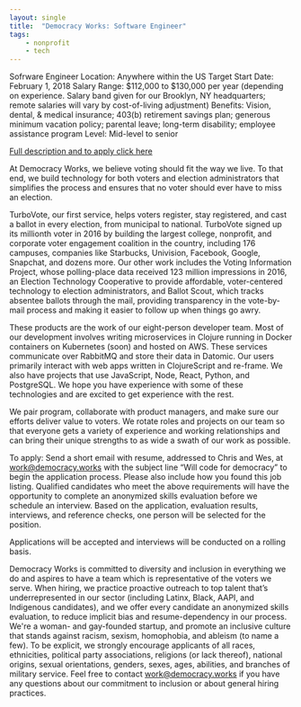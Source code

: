 ```yaml
---
layout: single
title:  "Democracy Works: Software Engineer"
tags: 
    - nonprofit
    - tech
---
```


Sofrware Engineer
Location: Anywhere within the US
Target Start Date: February 1, 2018
Salary Range: $112,000 to $130,000 per year (depending on experience. Salary band given for our Brooklyn, NY headquarters; remote salaries will vary by cost-of-living adjustment)
Benefits: Vision, dental, & medical insurance; 403(b) retirement savings plan; generous minimum vacation policy; parental leave; long-term disability; employee assistance program
Level: Mid-level to senior

[Full description and to apply click here](https://democracy.works/blog/2017/12/12/job-software-developer)

At Democracy Works, we believe voting should fit the way we live. To that end, we build technology for both voters and election administrators that simplifies the process and ensures that no voter should ever have to miss an election.

TurboVote, our first service, helps voters register, stay registered, and cast a ballot in every election, from municipal to national. TurboVote signed up its millionth voter in 2016 by building the largest college, nonprofit, and corporate voter engagement coalition in the country, including 176 campuses, companies like Starbucks, Univision, Facebook, Google, Snapchat, and dozens more. Our other work includes the Voting Information Project, whose polling-place data received 123 million impressions in 2016, an Election Technology Cooperative to provide affordable, voter-centered technology to election administrators, and Ballot Scout, which tracks absentee ballots through the mail, providing transparency in the vote-by-mail process and making it easier to follow up when things go awry.

These products are the work of our eight-person developer team. Most of our development involves writing microservices in Clojure running in Docker containers on Kubernetes (soon) and hosted on AWS. These services communicate over RabbitMQ and store their data in Datomic. Our users primarily interact with web apps written in ClojureScript and re-frame. We also have projects that use JavaScript, Node, React, Python, and PostgreSQL. We hope you have experience with some of these technologies and are excited to get experience with the rest.

We pair program, collaborate with product managers, and make sure our efforts deliver value to voters. We rotate roles and projects on our team so that everyone gets a variety of experience and working relationships and can bring their unique strengths to as wide a swath of our work as possible.

To apply:
Send a short email with resume, addressed to Chris and Wes, at work@democracy.works with the subject line “Will code for democracy” to begin the application process. Please also include how you found this job listing. Qualified candidates who meet the above requirements will have the opportunity to complete an anonymized skills evaluation before we schedule an interview. Based on the application, evaluation results, interviews, and reference checks, one person will be selected for the position.

Applications will be accepted and interviews will be conducted on a rolling basis.

Democracy Works is committed to diversity and inclusion in everything we do and aspires to have a team which is representative of the voters we serve. When hiring, we practice proactive outreach to top talent that’s underrepresented in our sector (including Latinx, Black, AAPI, and Indigenous candidates), and we offer every candidate an anonymized skills evaluation, to reduce implicit bias and resume-dependency in our process. We're a woman- and gay-founded startup, and promote an inclusive culture that stands against racism, sexism, homophobia, and ableism (to name a few). To be explicit, we strongly encourage applicants of all races, ethnicities, political party associations, religions (or lack thereof), national origins, sexual orientations, genders, sexes, ages, abilities, and branches of military service. Feel free to contact work@democracy.works if you have any questions about our commitment to inclusion or about general hiring practices.
 

